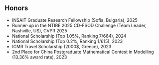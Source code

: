 ## Honors

<ul style="margin:0 0 5px;">
  <li>INSAIT Graduate Research Fellowship (Sofia, Bulgaria), 2025</li>
  <li>Runner-up in the NTIRE 2025 CD-FSOD Challenge (Team Leader, Nashville, US), CVPR 2025</li>
  <li>National Scholarship (Top 1.05%, Ranking 7/664), 2024</li>
  <li>National Scholarship (Top 0.2%, Ranking 1/615), 2023</li>
  <li>ICMR Travel Scholarship (2000$, Greece), 2023</li>
  <li>2nd Place for China Postgraduate Mathematical Contest in Modelling (13.36% award rate), 2023</li>
</ul>